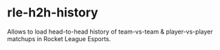 # rle-h2h-history
Allows to load head-to-head history of team-vs-team &amp; player-vs-player matchups in Rocket League Esports.
